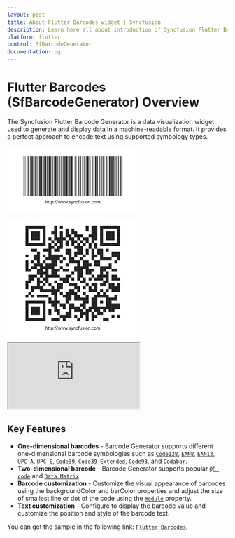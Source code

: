 ```yaml
---
layout: post
title: About Flutter Barcodes widget | Syncfusion
description: Learn here all about introduction of Syncfusion Flutter Barcodes (SfBarcodeGenerator) widget, its features, and more.
platform: flutter
control: SfBarcodeGenerator
documentation: ug
---
```


# Flutter Barcodes (SfBarcodeGenerator) Overview

The Syncfusion Flutter Barcode Generator is a data visualization widget used to generate and display data in a machine-readable format. It provides a perfect approach to encode text using supported symbology types.

![Overview flutter barcode](images/getting-started/overview1.jpg)

![Overview flutter QR Code](images/getting-started/getting_started3.jpg)

<style>#flutterChartOverview{width : 90% !important; height: 300px !important }</style>
<iframe id='flutterChartVideoTutorial' src='https://www.youtube.com/embed/ckAHrT2CR8A'></iframe>

## Key Features

* **One-dimensional barcodes** - Barcode Generator supports different one-dimensional barcode symbologies such as [`Code128`](https://pub.dev/documentation/syncfusion_flutter_barcodes/latest/barcodes/Code128-class.html), [`EAN8`](https://pub.dev/documentation/syncfusion_flutter_barcodes/latest/barcodes/EAN8-class.html), [`EAN13`](https://pub.dev/documentation/syncfusion_flutter_barcodes/latest/barcodes/EAN13-class.html), [`UPC-A`](https://pub.dev/documentation/syncfusion_flutter_barcodes/latest/barcodes/UPCA-class.html), [`UPC-E`](https://pub.dev/documentation/syncfusion_flutter_barcodes/latest/barcodes/UPCE-class.html), [`Code39`](https://pub.dev/documentation/syncfusion_flutter_barcodes/latest/barcodes/Code39-class.html), [`Code39 Extended`](https://pub.dev/documentation/syncfusion_flutter_barcodes/latest/barcodes/Code39Extended-class.html), [`Code93`](https://pub.dev/documentation/syncfusion_flutter_barcodes/latest/barcodes/Code93-class.html), and [`Codabar`](https://pub.dev/documentation/syncfusion_flutter_barcodes/latest/barcodes/Codabar-class.html). 
* **Two-dimensional barcode** - Barcode Generator supports popular [`QR code`](https://pub.dev/documentation/syncfusion_flutter_barcodes/latest/barcodes/QRCode-class.html) and [`Data Matrix`](https://pub.dev/documentation/syncfusion_flutter_barcodes/latest/barcodes/DataMatrix-class.html).
* **Barcode customization** - Customize the visual appearance of barcodes using the backgroundColor and barColor properties and adjust the size of smallest line or dot of the code using the [`module`](https://pub.dev/documentation/syncfusion_flutter_barcodes/latest/barcodes/Symbology/module.html) property.
* **Text customization** - Configure to display the barcode value and customize the position and style of the barcode text.

You can get the sample in the following link: [`Flutter Barcodes`](https://github.com/syncfusion/flutter-examples).